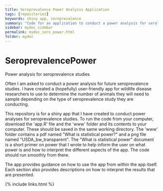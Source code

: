 ```yaml
---
title: Seroprevalence Power Analysis Application
tags: [repositories]
keywords: shiny app, seroprevalence
summary: "Code for an application to conduct a power analysis for serology studies."
sidebar: mydoc_sidebar
permalink: mydoc_sero_power.html
folder: mydoc
---
```

# SeroprevalencePower
Power analysis for seroprevalence studies

Often I am asked to conduct a power analysis for future seroprevalence studies. I have created a (hopefully) user-friendly app for wildlife disease researchers to use to determine the number of animals they will need to sample depending on the type of seroprevalence study they are conducting.  

This repository is for a shiny app that I have created to conduct power analyses for seroprevalence studies. To run the code from your computer, download the 'app.R' file and the 'www' folder and its contents to your computer.  These should be saved in the same working directory. The 'www' folder contains a pdf named "What is statistical power?" and a png file named "USDA_bw_transparent". The "What is statistical power" document is a short primer on power that I wrote to help inform the user on what power is and how to interpret the different aspects of the app.  The code should run smoothly from there. 

The app provides guidance on how to use the app from within the app itself. Each section also provides descriptions on how to interpret the results that are presented. 

{% include links.html %}
